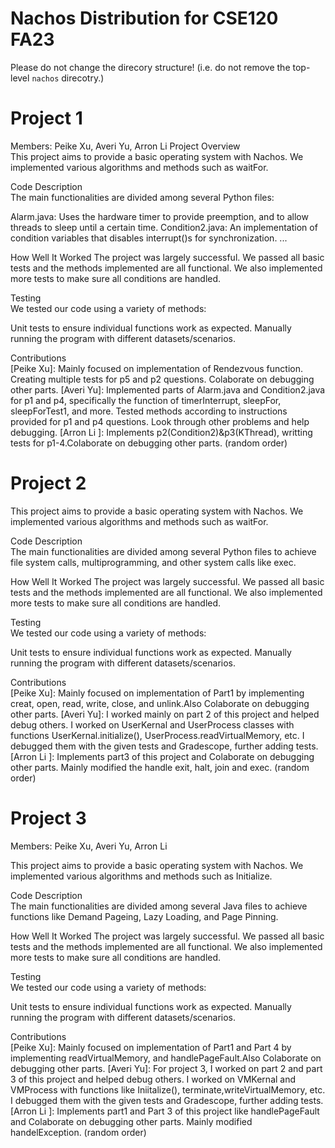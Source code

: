 # Nachos Distribution for CSE120 FA23

Please do not change the direcory structure! (i.e. do not remove the top-level `nachos` direcotry.)

# Project 1

Members: Peike Xu, Averi Yu, Arron Li 
Project Overview  
This project aims to provide a basic operating system with Nachos. We implemented various algorithms and methods such as waitFor.

Code Description  
The main functionalities are divided among several Python files:

Alarm.java: Uses the hardware timer to provide preemption, and to allow threads to sleep until a certain time.
Condition2.java: An implementation of condition variables that disables interrupt()s for synchronization.
...

How Well It Worked
The project was largely successful. We passed all basic tests and the methods implemented are all functional. We also implemented more tests to make sure all conditions are handled. 

Testing  
We tested our code using a variety of methods:

Unit tests to ensure individual functions work as expected.
Manually running the program with different datasets/scenarios.

Contributions  
[Peike Xu]: Mainly focused on implementation of Rendezvous function. Creating multiple tests for p5 and p2 questions. Colaborate on debugging other parts.
[Averi Yu]: Implemented parts of Alarm.java and Condition2.java for p1 and p4, specifically the function of timerInterrupt, sleepFor, sleepForTest1, and more. Tested methods according to instructions provided for p1 and p4 questions. Look through other problems and help debugging. 
[Arron Li ]: Implements p2(Condition2)&p3(KThread), writting tests for p1-4.Colaborate on debugging other parts.
(random order)


# Project 2   
This project aims to provide a basic operating system with Nachos. We implemented various algorithms and methods such as waitFor.

Code Description  
The main functionalities are divided among several Python files to achieve file system calls, multiprogramming, and other system calls like exec. 

How Well It Worked
The project was largely successful. We passed all basic tests and the methods implemented are all functional. We also implemented more tests to make sure all conditions are handled. 

Testing  
We tested our code using a variety of methods:

Unit tests to ensure individual functions work as expected.
Manually running the program with different datasets/scenarios.

Contributions  
[Peike Xu]: Mainly focused on implementation of Part1 by implementing creat, open, read, write, close, and unlink.Also Colaborate on debugging other parts.
[Averi Yu]: I worked mainly on part 2 of this project and helped debug others. I worked on UserKernal and UserProcess classes with functions UserKernal.initialize(), UserProcess.readVirtualMemory, etc. I debugged them with the given tests and Gradescope, further adding tests. 
[Arron Li ]: Implements part3 of this project and Colaborate on debugging other parts. Mainly modified the handle exit, halt, join and exec.
(random order)  

# Project 3 
Members: Peike Xu, Averi Yu, Arron Li 
  
This project aims to provide a basic operating system with Nachos. We implemented various algorithms and methods such as Initialize.

Code Description  
The main functionalities are divided among several Java files to achieve functions like Demand Pageing, Lazy Loading, and Page Pinning. 

How Well It Worked
The project was largely successful. We passed all basic tests and the methods implemented are all functional. We also implemented more tests to make sure all conditions are handled. 

Testing  
We tested our code using a variety of methods:

Unit tests to ensure individual functions work as expected.
Manually running the program with different datasets/scenarios.

Contributions  
[Peike Xu]: Mainly focused on implementation of Part1 and Part 4 by implementing readVirtualMemory, and handlePageFault.Also Colaborate on debugging other parts.
[Averi Yu]: For project 3, I worked on part 2 and part 3 of this project and helped debug others. I worked on VMKernal and VMProcess with functions like Iniitalize(), terminate,writeVirtualMemory, etc. I debugged them with the given tests and Gradescope, further adding tests. 
[Arron Li ]: Implements part1 and Part 3 of this project like handlePageFault and Colaborate on debugging other parts. Mainly modified handelException.
(random order)

